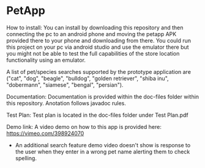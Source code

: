 # PetApp

How to install:
You can install by downloading this repository and then connecting the pc to an android phone and moving the petapp APK provided there
to your phone and downloading from there. You could run this project on your pc via android studio and use the emulator there but you
might not be able to test the full capabilities of the store location functionality using an emulator.

A list of pet/species searches supported by the prototype application are ("cat", "dog", "beagle", "bulldog", "golden retriever", "shiba inu", "dobermann", "siamese", "bengal", "persian").

Documentation:
Documentation is provided within the doc-files folder within this repository. Anotation follows javadoc rules.

Test Plan:
Test plan is located in the doc-files folder under Test Plan.pdf

Demo link:
A video demo on how to this app is provided here: https://vimeo.com/398924070
- An additional search feature demo video doesn't show is response to the user when they enter in a wrong pet name alerting them to check spelling.

